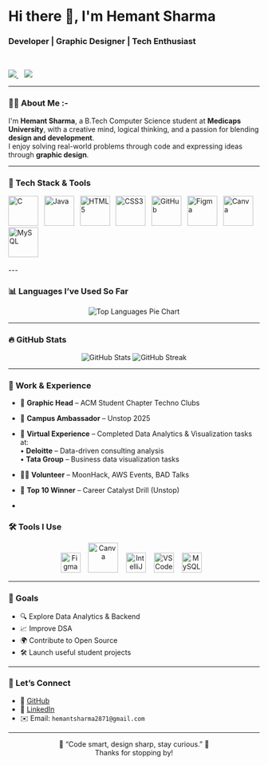 # Hi there 👋, I'm Hemant Sharma
<h3 >Developer | Graphic Designer | Tech Enthusiast </h3><br/>

<p>
  <a href="https://github.com/hemant2871" target="_blank">
    <img src="https://img.shields.io/github/followers/hemant2871?label=GitHub&style=social" />
  </a>
  &nbsp;&nbsp;
  <a href="http://www.linkedin.com/in/hemant-sharma-3135b4290" target="_blank">
    <img src="https://img.shields.io/badge/LinkedIn-Hemant%20Sharma-blue?logo=linkedin&style=flat-square" />
  </a>
</p>

---

### 👨‍💻 About Me :-

I'm **Hemant Sharma**, a B.Tech Computer Science student at **Medicaps University**, with a creative mind, logical thinking, and a passion for blending **design and development**.  
I enjoy solving real-world problems through code and expressing ideas through **graphic design**.

---

### 🚀 Tech Stack & Tools

<p >
  <img src="https://cdn.jsdelivr.net/gh/devicons/devicon/icons/c/c-original.svg" alt="C" width="60" />&nbsp;&nbsp;
  <img src="https://cdn.jsdelivr.net/gh/devicons/devicon/icons/java/java-original.svg" alt="Java" width="60" />&nbsp;&nbsp;
  <img src="https://cdn.jsdelivr.net/gh/devicons/devicon/icons/html5/html5-original.svg" alt="HTML5" width="60" />&nbsp;&nbsp;
  <img src="https://cdn.jsdelivr.net/gh/devicons/devicon/icons/css3/css3-original.svg" alt="CSS3" width="60" />&nbsp;&nbsp;
  <img src="https://cdn.jsdelivr.net/gh/devicons/devicon/icons/github/github-original.svg" alt="GitHub" width="60" />&nbsp;&nbsp;
  <img src="https://cdn.jsdelivr.net/gh/devicons/devicon/icons/figma/figma-original.svg" alt="Figma" width="60" />&nbsp;&nbsp;
  <img src="https://cdn.jsdelivr.net/gh/devicons/devicon/icons/canva/canva-original.svg" alt="Canva" width="60" />&nbsp;&nbsp;
  <img src="https://cdn.jsdelivr.net/gh/devicons/devicon/icons/mysql/mysql-original.svg" alt="MySQL" width="60" />&nbsp;&nbsp;
</p>
---

### 📊 Languages I’ve Used So Far

<p align="center">
  <img src="https://github-readme-stats.vercel.app/api/top-langs/?username=hemant2871&layout=pie&theme=radical" alt="Top Languages Pie Chart" />
</p>

---

### 🔥 GitHub Stats

<p align="center">
  <img src="https://github-readme-stats.vercel.app/api?username=hemant2871&show_icons=true&theme=tokyonight" alt="GitHub Stats" />
  <img src="https://github-readme-streak-stats.herokuapp.com/?user=hemant2871&theme=tokyonight" alt="GitHub Streak" />
</p>

---

### 🧠 Work & Experience

- 🎨 **Graphic Head** –  ACM Student Chapter Techno Clubs  
- 💼 **Campus Ambassador** – Unstop 2025  
- 🧾 **Virtual Experience** – Completed Data Analytics & Visualization tasks at:  
  • **Deloitte** – Data-driven consulting analysis  
  • **Tata Group** – Business data visualization tasks

- 👨‍💻 **Volunteer** – MoonHack, AWS Events, BAD Talks  
- 🥇 **Top 10 Winner** – Career Catalyst Drill (Unstop)

- 
### 🛠 Tools I Use

<p align="center">
  <!-- Figma -->
  <img src="https://cdn.jsdelivr.net/gh/devicons/devicon/icons/figma/figma-original.svg" alt="Figma" width="40" />
  &nbsp;&nbsp;
  <!-- Canva -->
<img src="https://cdn.jsdelivr.net/gh/devicons/devicon/icons/canva/canva-original.svg" alt="Canva" width="60" />
  &nbsp;&nbsp;
 
  <!-- IntelliJ IDEA -->
  <img src="https://upload.wikimedia.org/wikipedia/commons/9/9c/IntelliJ_IDEA_Icon.svg" alt="IntelliJ" width="40" />
  &nbsp;&nbsp;
  <!-- VS Code -->
  <img src="https://cdn.jsdelivr.net/gh/devicons/devicon/icons/vscode/vscode-original.svg" alt="VS Code" width="40" />
  &nbsp;&nbsp;
  <!-- MySQL Workbench -->
  <img src="https://cdn.jsdelivr.net/gh/devicons/devicon/icons/mysql/mysql-original.svg" alt="MySQL Workbench" width="40" />
  &nbsp;&nbsp;
  

---

### 🎯 Goals

- 🔍 Explore Data Analytics & Backend  
- 📈 Improve DSA  
- 🌍 Contribute to Open Source  
- 🛠 Launch useful student projects  

---

### 🤝 Let’s Connect

- 🔗 [GitHub](https://github.com/hemant2871)
- 🔗 [LinkedIn](http://www.linkedin.com/in/hemant-sharma-3135b4290)
- ✉️ Email: `hemantsharma2871@gmail.com`

---

<p align="center">
  🌟 “Code smart, design sharp, stay curious.” 🌟  
  <br/>Thanks for stopping by!
</p>
